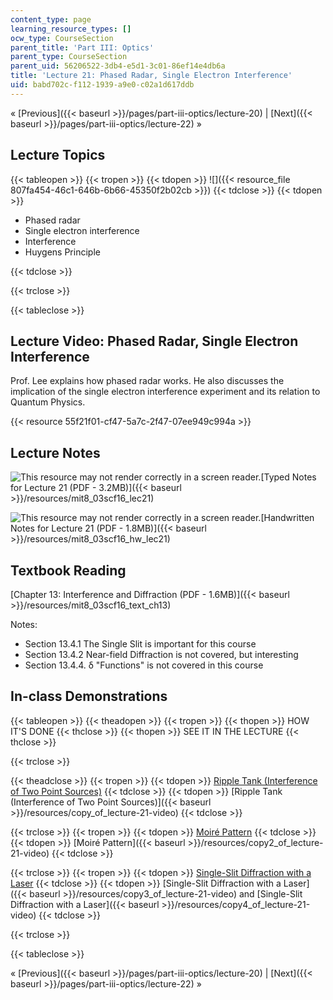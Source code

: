```yaml
---
content_type: page
learning_resource_types: []
ocw_type: CourseSection
parent_title: 'Part III: Optics'
parent_type: CourseSection
parent_uid: 56206522-3db4-e5d1-3c01-86ef14e4db6a
title: 'Lecture 21: Phased Radar, Single Electron Interference'
uid: babd702c-f112-1939-a9e0-c02a1d617ddb
---
```


« [Previous]({{< baseurl >}}/pages/part-iii-optics/lecture-20) | [Next]({{< baseurl >}}/pages/part-iii-optics/lecture-22) »

Lecture Topics
--------------

{{< tableopen >}}
{{< tropen >}}
{{< tdopen >}}
![]({{< resource_file 807fa454-46c1-646b-6b66-45350f2b02cb >}})
{{< tdclose >}}
{{< tdopen >}}


*   Phased radar
*   Single electron interference
*   Interference
*   Huygens Principle


{{< tdclose >}}

{{< trclose >}}

{{< tableclose >}}

Lecture Video: Phased Radar, Single Electron Interference
---------------------------------------------------------

Prof. Lee explains how phased radar works. He also discusses the implication of the single electron interference experiment and its relation to Quantum Physics.

{{< resource 55f21f01-cf47-5a7c-2f47-07ee949c994a >}}

Lecture Notes
-------------

![This resource may not render correctly in a screen reader.](/images/inacessible.gif)[Typed Notes for Lecture 21 (PDF - 3.2MB)]({{< baseurl >}}/resources/mit8_03scf16_lec21)

![This resource may not render correctly in a screen reader.](/images/inacessible.gif)[Handwritten Notes for Lecture 21 (PDF - 1.8MB)]({{< baseurl >}}/resources/mit8_03scf16_hw_lec21)

Textbook Reading
----------------

[Chapter 13: Interference and Diffraction (PDF - 1.6MB)]({{< baseurl >}}/resources/mit8_03scf16_text_ch13) 

Notes:

*   Section 13.4.1 The Single Slit is important for this course
*   Section 13.4.2 Near-field Diffraction is not covered, but interesting
*   Section 13.4.4. δ "Functions" is not covered in this course

In-class Demonstrations
-----------------------

{{< tableopen >}}
{{< theadopen >}}
{{< tropen >}}
{{< thopen >}}
HOW IT'S DONE
{{< thclose >}}
{{< thopen >}}
SEE IT IN THE LECTURE
{{< thclose >}}

{{< trclose >}}

{{< theadclose >}}
{{< tropen >}}
{{< tdopen >}}
[Ripple Tank (Interference of Two Point Sources)](http://tsgphysics.mit.edu/front/?page=demo.php&letnum=P%201&show=0)
{{< tdclose >}}
{{< tdopen >}}
[Ripple Tank (Interference of Two Point Sources)]({{< baseurl >}}/resources/copy_of_lecture-21-video)
{{< tdclose >}}

{{< trclose >}}
{{< tropen >}}
{{< tdopen >}}
[Moiré Pattern](https://mathworld.wolfram.com/MoirePattern.html)
{{< tdclose >}}
{{< tdopen >}}
[Moiré Pattern]({{< baseurl >}}/resources/copy2_of_lecture-21-video)
{{< tdclose >}}

{{< trclose >}}
{{< tropen >}}
{{< tdopen >}}
[Single-Slit Diffraction with a Laser](http://tsgphysics.mit.edu/front/?page=demo.php&letnum=Q%202&show=0)
{{< tdclose >}}
{{< tdopen >}}
[Single-Slit Diffraction with a Laser]({{< baseurl >}}/resources/copy3_of_lecture-21-video) and [Single-Slit Diffraction with a Laser]({{< baseurl >}}/resources/copy4_of_lecture-21-video)
{{< tdclose >}}

{{< trclose >}}

{{< tableclose >}}

« [Previous]({{< baseurl >}}/pages/part-iii-optics/lecture-20) | [Next]({{< baseurl >}}/pages/part-iii-optics/lecture-22) »